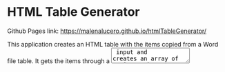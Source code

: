 # HTML Table Generator

Github Pages link: https://malenalucero.github.io/htmlTableGenerator/

This application creates an HTML table with the items copied from a Word file table. It gets the items through a <textarea> input and creates an array of strings. The array elements are then pushed to an HTML table generated by the number of rows and columns the user inputs. If no rows and columns are specified, the default values are rows=6 and columns=2.
